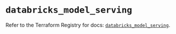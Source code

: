# `databricks_model_serving`

Refer to the Terraform Registry for docs: [`databricks_model_serving`](https://registry.terraform.io/providers/databricks/databricks/1.66.0/docs/resources/model_serving).

